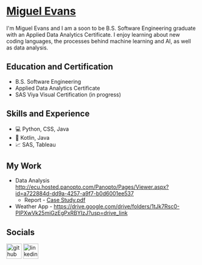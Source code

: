 # [Miguel Evans](https://drive.google.com/file/d/1R1uMUjoBiSV2qtmWst1-vMtCFJBHlRwD/view?usp=drive_link)

I'm Miguel Evans and I am a soon to be B.S. Software Engineering graduate with an Applied Data Analytics Certificate. I enjoy learning about new coding languages, the processes behind machine learning and AI, as well as data analysis. 


## Education and Certification
* B.S. Software Engineering
* Applied Data Analytics Certificate
* SAS Viya Visual Certification (in progress)

## Skills and Experience 
* 💻 Python, CSS, Java
* 📱  Kotlin, Java
* 📈 SAS, Tableau

## My Work 
* Data Analysis <http://ecu.hosted.panopto.com/Panopto/Pages/Viewer.aspx?id=a722884d-dd9a-4257-a9f7-b0d6001ee537>
  *   Report - [Case Study.pdf](https://github.com/swiggymiggy/swiggymiggy/files/13663364/Case.Study.pdf)
 *   Weather App - <https://drive.google.com/drive/folders/1tJk7Rsc0-PIPXwVk25miGzEgPxRBYIzJ?usp=drive_link>



## Socials
[<img src='https://cdn.jsdelivr.net/npm/simple-icons@3.0.1/icons/github.svg' alt='github' height='40'>](https://github.com/Swiggymiggy)  [<img src='https://cdn.jsdelivr.net/npm/simple-icons@3.0.1/icons/linkedin.svg' alt='linkedin' height='40'>](https://www.linkedin.com/in/miguelevans/)  
